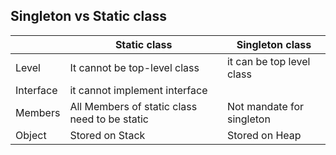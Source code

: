 ## Singleton vs Static class

||Static class|Singleton class|
|---|---|---|
|Level|It cannot be top-level class|it can be top level class|
|Interface|it cannot implement interface||
|Members|All Members of static class need to be static|Not mandate for singleton|
|Object|Stored on Stack|Stored on Heap|
